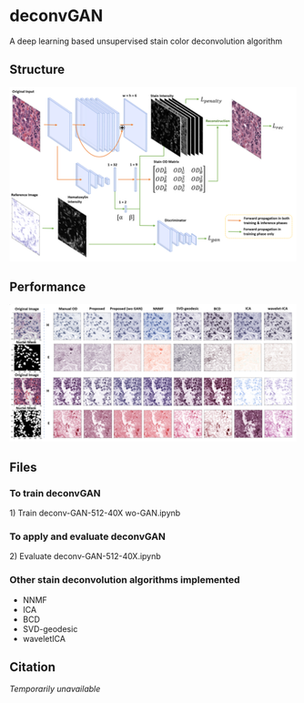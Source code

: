 # deconvGAN

A deep learning based unsupervised stain color deconvolution algorithm

## Structure

![framework](./assets/framework.PNG)

## Performance

![performance](./assets/result.PNG)

## Files

### To train deconvGAN

1\) Train deconv-GAN-512-40X wo-GAN.ipynb

### To apply and evaluate deconvGAN

2\) Evaluate deconv-GAN-512-40X.ipynb

### Other stain deconvolution algorithms implemented

* NNMF
* ICA
* BCD
* SVD-geodesic
* waveletICA

## Citation

_Temporarily unavailable_
